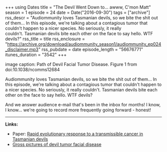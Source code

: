+++
using Dates
title = "The Devil Went Down to... awww, C'mon Matt"
season = 1
episode = 24
date = Date("2016-09-30")
tags = ["archive"]
rss_descr = "Audiommunity loves Tasmanian devils, so we bite the shit out of them... In this episode, we're talking about a contagious tumor that couldn't happen to a nicer species. No seriously, it really couldn't. Tasmanian devils bite each other on the face to say hello. WTF devils?"
rss_title = title
rss_enclosure = "https://archive.org/download/audiommunity_season1/audiommunity_ep024_disclaimer.mp3"
rss_pubdate = date
episode_length = "56676771"
itunes_duration = "3542"
+++



image caption: Path of Devil Facial Tumor Disease. Figure 1 from doi:10.1038/ncomms12684

Audiommunity loves Tasmanian devils, so we bite the shit out of them... In this episode, we're talking about a contagious tumor that couldn't happen to a nicer species. No seriously, it really couldn't. Tasmanian devils bite each other on the face to say hello. WTF devils?

And we answer audience e-mail that's been in the inbox for months! I know, I know... we're going to record more frequently going forward - honest!

---

**Links:**

- Paper: [Rapid evolutionary response to a transmissible cancer in Tasmanian devils](http://www.nature.com/ncomms/2016/160830/ncomms12684/full/ncomms12684.html)
- [Gross pictures of devil tumor facial disease](https://en.wikipedia.org/wiki/Devil_facial_tumour_disease)
